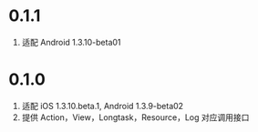 # 0.1.1
1. 适配 Android 1.3.10-beta01


# 0.1.0
1. 适配 iOS 1.3.10.beta.1, Android 1.3.9-beta02
2. 提供 Action，View，Longtask，Resource，Log 对应调用接口
